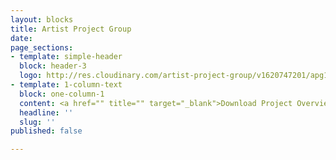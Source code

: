 ```yaml
---
layout: blocks
title: Artist Project Group
date: 
page_sections:
- template: simple-header
  block: header-3
  logo: http://res.cloudinary.com/artist-project-group/v1620747201/apg1/APG_Logo_Dev_V12_3A_hlio76.svg
- template: 1-column-text
  block: one-column-1
  content: <a href="" title="" target="_blank">Download Project Overview</a>
  headline: ''
  slug: ''
published: false

---
```

